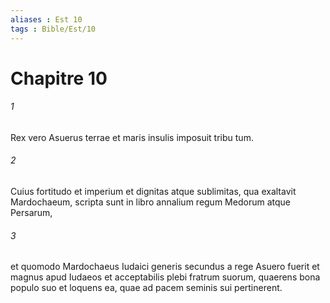 ```yaml
---
aliases : Est 10
tags : Bible/Est/10
---
```


# Chapitre 10

###### 1
Rex vero Asuerus terrae et maris insulis imposuit tribu tum. 
###### 2
Cuius fortitudo et imperium et dignitas atque sublimitas, qua exaltavit Mardochaeum, scripta sunt in libro annalium regum Medorum atque Persarum, 
###### 3
et quomodo Mardochaeus Iudaici generis secundus a rege Asuero fuerit et magnus apud Iudaeos et acceptabilis plebi fratrum suorum, quaerens bona populo suo et loquens ea, quae ad pacem seminis sui pertinerent.
